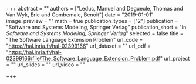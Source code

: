 +++
abstract = ""
authors = ["Leduc, Manuel and Degueule, Thomas and Van Wyk, Eric and Combemale, Benoit"]
date = "2019-01-01"
image_preview = ""
math = true
publication_types = ["2"]
publication = "Software and Systems Modeling, Springer Verlag"
publication_short = "In *Software and Systems Modeling, Springer Verlag*"
selected = false
title = "The Software Language Extension Problem"
url_code = "https://hal.inria.fr/hal-02399166"
url_dataset = ""
url_pdf = "https://hal.inria.fr/hal-02399166/file/The_Software_Language_Extension_Problem.pdf"
url_project = ""
url_slides = ""
url_video = ""

+++
